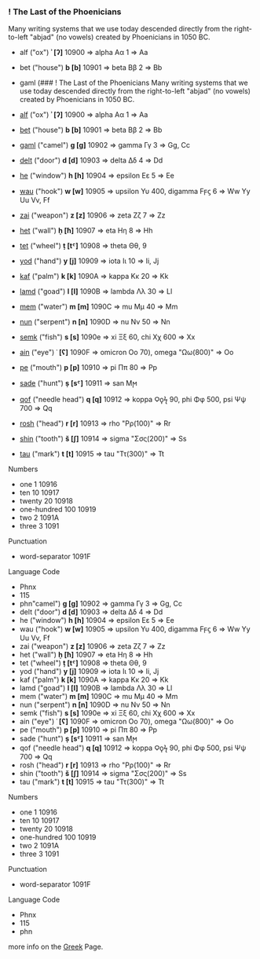 ### ! The Last of the Phoenicians
Many writing systems that we use today descended directly from the right-to-left "abjad" (no vowels) created by Phoenicians in 1050 BC.

* alf ("ox") **ʾ [ʔ]** 10900 => alpha Αα 1 => Aa
* bet ("house") **b [b]** 10901 => beta Ββ 2 => Bb
* gaml (### ! The Last of the Phoenicians
Many writing systems that we use today descended directly from the right-to-left "abjad" (no vowels) created by Phoenicians in 1050 BC.

* [alf](http://pict.io/alf) ("ox") **ʾ [ʔ]** 10900 => alpha Αα 1 => Aa
* [bet](http://pict.io/bet) ("house") **b [b]** 10901 => beta Ββ 2 => Bb
* [gaml](http://pict.io/gaml) ("camel") **g [ɡ]** 10902 => gamma Γγ 3 => Gg, Cc
* [delt](http://pict.io/delt) ("door") **d [d]** 10903 => delta Δδ 4 => Dd
* [he](http://pict.io/he) ("window") **h [h]** 10904  => epsilon Εε 5 => Ee
* [wau](http://pict.io/wau) ("hook") **w [w]** 10905 => upsilon Υυ 400, digamma Ϝϝϛ 6 => Ww Yy Uu Vv, Ff
* [zai](http://pict.io/zai) ("weapon") **z [z]** 10906 =>  zeta Ζζ 7 => Zz
* [het](http://pict.io/het) ("wall") **ḥ [ħ]** 10907 =>  eta Ηη 8 => Hh
* [tet](http://pict.io/tet) ("wheel") **ṭ [tˤ]** 10908 =>  theta Θθ, 9
* [yod](http://pict.io/yod) ("hand") **y [j]** 10909 => iota Ιι 10 => Ii, Jj
* [kaf](http://pict.io/kaf) ("palm") **k [k]** 1090A => kappa  Κκ 20 => Kk
* [lamd](http://pict.io/lamd) ("goad") **l [l]** 1090B =>  lambda Λλ 30 => Ll
* [mem](http://pict.io/mem) ("water") **m [m]** 1090C =>  mu Μμ 40 => Mm
* [nun](http://pict.io/nun) ("serpent") **n [n]** 1090D =>  nu Νν 50 => Nn
* [semk](http://pict.io/semk) ("fish") **s [s]** 1090e =>  xi Ξξ 60, chi Χχ 600 => Xx
* [ain](http://pict.io/ain) ("eye") **ʿ [ʕ]** 1090F => omicron Οο 70), omega "Ωω(800)" => Oo
* [pe](http://pict.io/pe) ("mouth") **p [p]** 10910 => pi Ππ 80 => Pp
* [sade](http://pict.io/sade) ("hunt") **ṣ [sˤ]** 10911 => san Ϻϻ
* [qof](http://pict.io/qof) ("needle head") **q [q]** 10912 =>  koppa Ϙϙϟ 90, phi Φφ 500, psi Ψψ 700 => Qq
* [rosh](http://pict.io/rosh) ("head") **r [r]** 10913  => rho "Ρρ(100)" => Rr
* [shin](http://pict.io/shin) ("tooth") **š [ʃ]** 10914 => sigma "Σσς(200)" => Ss
* [tau](http://pict.io/tau) ("mark") **t [t]** 10915 => tau "Ττ(300)" => Tt

Numbers
* one 1 10916
* ten 10 10917
* twenty 20 10918
* one-hundred 100 10919
* two 2 1091A
* three 3 1091

Punctuation
* word-separator 1091F

Language Code
* Phnx
* 115
* phn"camel") **g [ɡ]** 10902 => gamma Γγ 3 => Gg, Cc
* delt ("door") **d [d]** 10903 => delta Δδ 4 => Dd
* he ("window") **h [h]** 10904  => epsilon Εε 5 => Ee
* wau ("hook") **w [w]** 10905 => upsilon Υυ 400, digamma Ϝϝϛ 6 => Ww Yy Uu Vv, Ff
* zai ("weapon") **z [z]** 10906 =>  zeta Ζζ 7 => Zz
* het ("wall") **ḥ [ħ]** 10907 =>  eta Ηη 8 => Hh
* tet ("wheel") **ṭ [tˤ]** 10908 =>  theta Θθ, 9
* yod ("hand") **y [j]** 10909 => iota Ιι 10 => Ii, Jj
* kaf ("palm") **k [k]** 1090A => kappa  Κκ 20 => Kk
* lamd ("goad") **l [l]** 1090B =>  lambda Λλ 30 => Ll
* mem ("water") **m [m]** 1090C =>  mu Μμ 40 => Mm
* nun ("serpent") **n [n]** 1090D =>  nu Νν 50 => Nn
* semk ("fish") **s [s]** 1090e =>  xi Ξξ 60, chi Χχ 600 => Xx
* ain ("eye") **ʿ [ʕ]** 1090F => omicron Οο 70), omega "Ωω(800)" => Oo
* pe ("mouth") **p [p]** 10910 => pi Ππ 80 => Pp
* sade ("hunt") **ṣ [sˤ]** 10911 => san Ϻϻ
* qof ("needle head") **q [q]** 10912 =>  koppa Ϙϙϟ 90, phi Φφ 500, psi Ψψ 700 => Qq
* rosh ("head") **r [r]** 10913  => rho "Ρρ(100)" => Rr
* shin ("tooth") **š [ʃ]** 10914 => sigma "Σσς(200)" => Ss
* tau ("mark") **t [t]** 10915 => tau "Ττ(300)" => Tt

Numbers
* one 1 10916
* ten 10 10917
* twenty 20 10918
* one-hundred 100 10919
* two 2 1091A
* three 3 1091

Punctuation
* word-separator 1091F

Language Code
* Phnx
* 115
* phn

more info on the [Greek](http://language.github.com/greek) Page.